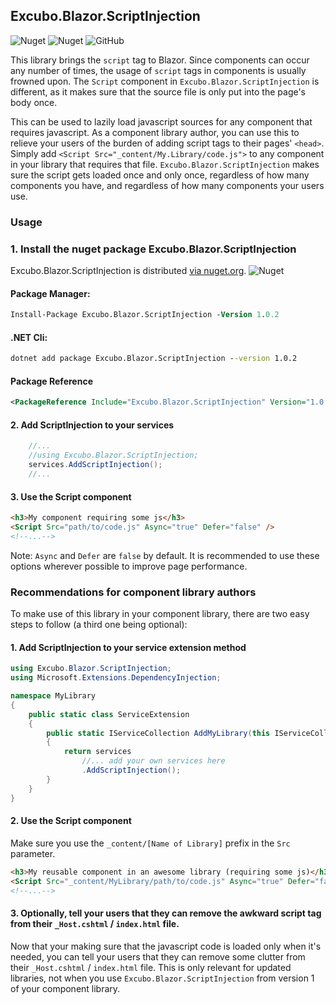 ## Excubo.Blazor.ScriptInjection

![Nuget](https://img.shields.io/nuget/v/Excubo.Blazor.ScriptInjection)
![Nuget](https://img.shields.io/nuget/dt/Excubo.Blazor.ScriptInjection)
![GitHub](https://img.shields.io/github/license/excubo-ag/Blazor.ScriptInjection)

This library brings the `script` tag to Blazor. Since components can occur any number of times, the usage of `script` tags in components is usually frowned upon. The `Script` component in `Excubo.Blazor.ScriptInjection` is different, as it makes sure that the source file is only put into the page's body once.

This can be used to lazily load javascript sources for any component that requires javascript. As a component library author, you can use this to relieve your users of the burden of adding script tags to their pages' `<head>`. Simply add `<Script Src="_content/My.Library/code.js">` to any component in your library that requires that file. `Excubo.Blazor.ScriptInjection` makes sure the script gets loaded once and only once, regardless of how many components you have, and regardless of how many components your users use.


### Usage

### 1. Install the nuget package Excubo.Blazor.ScriptInjection

Excubo.Blazor.ScriptInjection is distributed [via nuget.org](https://www.nuget.org/packages/Excubo.Blazor.ScriptInjection/).
![Nuget](https://img.shields.io/nuget/v/Excubo.Blazor.ScriptInjection)

#### Package Manager:
```ps
Install-Package Excubo.Blazor.ScriptInjection -Version 1.0.2
```

#### .NET Cli:
```cmd
dotnet add package Excubo.Blazor.ScriptInjection --version 1.0.2
```

#### Package Reference
```xml
<PackageReference Include="Excubo.Blazor.ScriptInjection" Version="1.0.2" />
```

#### 2. Add ScriptInjection to your services

```cs
    //...
    //using Excubo.Blazor.ScriptInjection;
    services.AddScriptInjection();
    //...
```

#### 3. Use the Script component

```html
<h3>My component requiring some js</h3>
<Script Src="path/to/code.js" Async="true" Defer="false" />
<!--...-->
```

Note: `Async` and `Defer` are `false` by default. It is recommended to use these options wherever possible to improve page performance. 

### Recommendations for component library authors

To make use of this library in your component library, there are two easy steps to follow (a third one being optional):

#### 1. Add ScriptInjection to your service extension method

```cs
using Excubo.Blazor.ScriptInjection;
using Microsoft.Extensions.DependencyInjection;

namespace MyLibrary
{
    public static class ServiceExtension
    {
        public static IServiceCollection AddMyLibrary(this IServiceCollection services)
        {
            return services
                //... add your own services here
                .AddScriptInjection();
        }
    }
}
```

#### 2. Use the Script component

Make sure you use the `_content/[Name of Library]` prefix in the `Src` parameter.

```html
<h3>My reusable component in an awesome library (requiring some js)</h3>
<Script Src="_content/MyLibrary/path/to/code.js" Async="true" Defer="false" />
<!--...-->
```

#### 3. Optionally, tell your users that they can remove the awkward script tag from their `_Host.cshtml` / `index.html` file.

Now that your making sure that the javascript code is loaded only when it's needed, you can tell your users that they can remove some clutter from their `_Host.cshtml` / `index.html` file. This is only relevant for updated libraries, not when you use `Excubo.Blazor.ScriptInjection` from version 1 of your component library.
